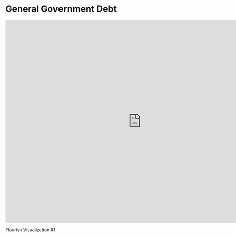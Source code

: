 # General Government Debt

<iframe src="https://data.oecd.org/chart/6gJo" width="860" height="645" style="border: 0" mozallowfullscreen="true" webkitallowfullscreen="true" allowfullscreen="true"><a href="https://data.oecd.org/chart/6gJo" target="_blank">OECD Chart: General government debt, Total, % of GDP, Annual, 2019</a></iframe>

Flourish Visualization #1

<div class="flourish-embed flourish-chart" data-src="visualisation/5298138"><script src="https://public.flourish.studio/resources/embed.js"></script></div>
